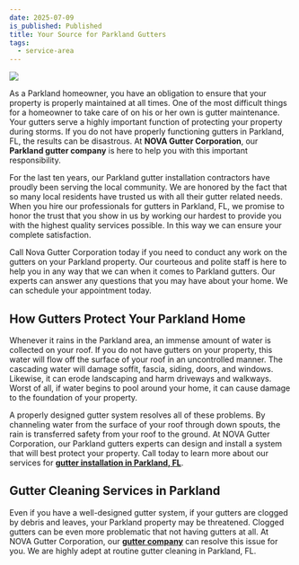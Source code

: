 ```yaml
---
date: 2025-07-09
is_published: Published
title: Your Source for Parkland Gutters
tags:
  - service-area
---
```

![](/media/should-you-install-gutters-yourself.jpg)

As a Parkland homeowner, you have an obligation to ensure that your property is properly maintained at all times. One of the most difficult things for a homeowner to take care of on his or her own is gutter maintenance. Your gutters serve a highly important function of protecting your property during storms. If you do not have properly functioning gutters in Parkland, FL, the results can be disastrous. At **NOVA Gutter Corporation**, our **Parkland gutter company** is here to help you with this important responsibility.

For the last ten years, our Parkland gutter installation contractors have proudly been serving the local community. We are honored by the fact that so many local residents have trusted us with all their gutter related needs. When you hire our professionals for gutters in Parkland, FL, we promise to honor the trust that you show in us by working our hardest to provide you with the highest quality services possible. In this way we can ensure your complete satisfaction.

Call Nova Gutter Corporation today if you need to conduct any work on the gutters on your Parkland property. Our courteous and polite staff is here to help you in any way that we can when it comes to Parkland gutters. Our experts can answer any questions that you may have about your home. We can schedule your appointment today.

## How Gutters Protect Your Parkland Home

Whenever it rains in the Parkland area, an immense amount of water is collected on your roof. If you do not have gutters on your property, this water will flow off the surface of your roof in an uncontrolled manner. The cascading water will damage soffit, fascia, siding, doors, and windows. Likewise, it can erode landscaping and harm driveways and walkways. Worst of all, if water begins to pool around your home, it can cause damage to the foundation of your property.

A properly designed gutter system resolves all of these problems. By channeling water from the surface of your roof through down spouts, the rain is transferred safety from your roof to the ground. At NOVA Gutter Corporation, our Parkland gutters experts can design and install a system that will best protect your property. Call today to learn more about our services for [**gutter installation in Parkland, FL**](https://novagutter.com/#gutter-installation).

## Gutter Cleaning Services in Parkland

Even if you have a well-designed gutter system, if your gutters are clogged by debris and leaves, your Parkland property may be threatened. Clogged gutters can be even more problematic that not having gutters at all. At NOVA Gutter Corporation, our [**gutter company**](https://www.novagutter.com/) can resolve this issue for you. We are highly adept at routine gutter cleaning in Parkland, FL.